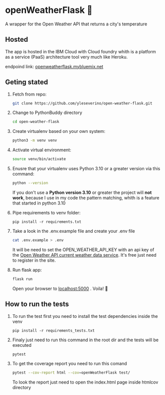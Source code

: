 # openWeatherFlask 🐍

A wrapper for the Open Weather API that returns a city's temperature

## Hosted

The app is hosted in the IBM Cloud with Cloud foundry whith is a platform as a service (PaaS) architecture tool very much like Heroku.

endpoind link: [openweatherflask.mybluemix.net](https://openweatherflask.mybluemix.net)


## Geting stated
1. Fetch from repo:
    ```bash
    git clone https://github.com/yleseverino/open-weather-flask.git
    ```
2. Change to PythonBuddy directory
    ```bash
    cd open-weather-flask
    ```
3. Create virtualenv based on your own system:
    ```bash
    python3 -m venv venv
    ```
4. Activate virtual environment:
    ```bash
    source venv/bin/activate
    ```
5. Enusre that your virtualenv uses Python 3.10 or a greater version via this command:
    ```bash
    python --version
    ```
    If you don't use a **Python version 3.10** or greater the project will **not work**, because I use in my code the pattern matching, whith is a feature that started in python 3.10
  
6. Pipe requirements to venv folder:
    ```
    pip install -r requirements.txt
    ```
7. Take a look in the .env.example file and create your .env file
    ```bash
    cat .env.example > .env
    ```
    It will be need to set the OPEN_WEATHER_API_KEY with an api key of the [Open Weather API current weather data service](https://openweathermap.org/current). It's free just need to register in the site.
8. Run flask app:
    ```bash
    flask run
    ```
    Open your browser to [localhost:5000](http://localhost:5000) . Voila! 🎉

## How to run the tests

1. To run the test first you need to install the test dependencies inside the venv
    ```
    pip install -r requirements_tests.txt
    ```
2. Finaly just need to run this command in the root dir and the tests will be executed
    ```bash
    pytest
    ```
3. To get the coverage report you need to run this comand
    ```bash
    pytest --cov-report html --cov=openWeatherFlask test/   
    ```
    To look the report just need to open the index.html page inside htmlcov directory